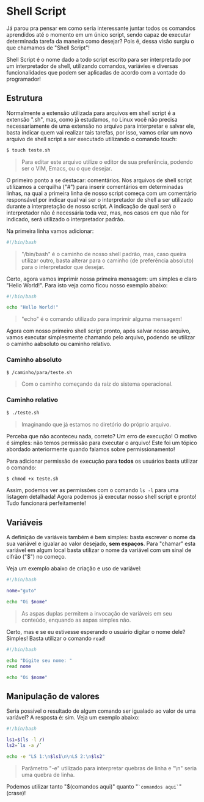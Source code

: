 # Shell Script

Já parou pra pensar em como seria interessante juntar todos os comandos aprendidos até o momento em um único script, sendo capaz de executar determinada tarefa da maneira como desejar? Pois é, dessa visão surgiu o que chamamos de "Shell Script"!

Shell Script é o nome dado a todo script escrito para ser interpretado por um interpretador de shell, utilizando comandos, variávies e diversas funcionalidades que podem ser aplicadas de acordo com a vontade do programador!

## Estrutura

Normalmente a extensão utilizada para arquivos em shell script é a extensão ".sh", mas, como já estudamos, no Linux você não precisa necessariamente de uma extensão no arquivo para interpretar e salvar ele, basta indicar quem vai realizar tais tarefas, por isso, vamos criar um novo arquivo de shell script a ser executado utilizando o comando touch:

```sh
$ touch teste.sh
```
> Para editar este arquivo utilize o editor de sua preferência, podendo ser o VIM, Emacs, ou o que desejar.

O primeiro ponto a se destacar: comentários. Nos arquivos de shell script utilizamos a cerquilha ("#") para inserir comentários em determinadas linhas, na qual a primeira linha de nosso script começa com um comentário responsável por indicar qual vai ser o interpretador de shell a ser utilizado durante a interpretação de nosso script. A indicação de qual será o interpretador não é necessária toda vez, mas, nos casos em que não for indicado, será utilizado o interpretador padrão.

Na primeira linha vamos adicionar:

```sh
#!/bin/bash
```
> "/bin/bash" é o caminho de nosso shell padrão, mas, caso queira utilizar outro, basta alterar para o caminho (de preferência absoluto) para o interpretador que desejar.

Certo, agora vamos imprimir nossa primeira mensagem: um simples e claro "Hello World!". Para isto veja como ficou nosso exemplo abaixo:

```sh
#!/bin/bash

echo "Hello World!"
```
> "echo" é o comando utilizado para imprimir alguma mensagem!

Agora com nosso primeiro shell script pronto, após salvar nosso arquivo, vamos executar simplesmente chamando pelo arquivo, podendo se utilizar o caminho aabsoluto ou caminho relativo.

### Caminho absoluto

```sh
$ /caminho/para/teste.sh
```
> Com o caminho começando da raíz do sistema operacional.

### Caminho relativo

```sh
$ ./teste.sh
```
> Imaginando que já estamos no diretório do próprio arquivo.

Perceba que não aconteceu nada, correto? Um erro de execução! O motivo é simples: não temos permissão para executar o arquivo! Este foi um tópico abordado anteriormente quando falamos sobre permissionamento! 

Para adicionar permissão de execução para **todos** os usuários basta utilizar o comando:

```sh
$ chmod +x teste.sh
```

Assim, podemos ver as permissões com o comando `ls -l` para uma listagem detalhada! Agora podemos já executar nosso shell script e pronto! Tudo funcionará perfeitamente!

## Variáveis

A definição de variáveis também é bem simples: basta escrever o nome da sua variável e igualar ao valor desejado, **sem espaços**. Para "chamar" esta variável em algum local basta utilizar o nome da variável com um sinal de cifrão ("$") no começo.

Veja um exemplo abaixo de criação e uso de variável:

```sh
#!/bin/bash

nome="guto"

echo "Oi $nome"
```
> As aspas duplas permitem a invocação de variáveis em seu conteúdo, enquando as aspas simples não.

Certo, mas e se eu estivesse esperando o usuário digitar o nome dele? Simples! Basta utilizar o comando `read`!

```sh
#!/bin/bash

echo "Digite seu nome: "
read nome

echo "Oi $nome"
```

## Manipulação de valores

Seria possível o resultado de algum comando ser igualado ao valor de uma variável? A resposta é: sim. Veja um exemplo abaixo:

```sh
#!/bin/bash

ls1=$(ls -l /)
ls2=`ls -a /`

echo -e "LS 1:\n$ls1\n\nLS 2:\n$ls2"
```
> Parâmetro "-e" utilizado para interpretar quebras de linha e "\n" seria uma quebra de linha.

Podemos utilizar tanto "$(comandos aqui)" quanto "``` `comandos aqui` ```" (crase)!

